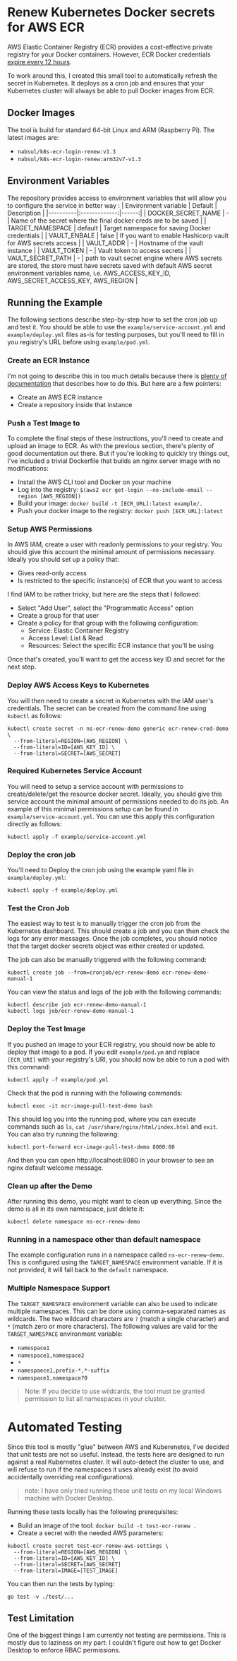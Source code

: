 # Renew Kubernetes Docker secrets for AWS ECR 

AWS Elastic Container Registry (ECR) provides a cost-effective private registry for your Docker containers. 
However, ECR Docker credentials 
[expire every 12 hours](https://docs.aws.amazon.com/cli/latest/reference/ecr/get-login.html).

To work around this, I created this small tool to automatically refresh the secret in Kubernetes.
It deploys as a cron job and ensures that your Kubernetes cluster
will always be able to pull Docker images from ECR.

## Docker Images

The tool is build for standard 64-bit Linux and ARM (Raspberry Pi). The latest images are:

- `nabsul/k8s-ecr-login-renew:v1.3`
- `nabsul/k8s-ecr-login-renew:arm32v7-v1.3`

## Environment Variables

The repository provides access to environment variables that will allow you to configure the service in better way : 
| Environment variable   |      Default      |  Description |
|----------|:-------------:|------:|
| DOCKER_SECRET_NAME |  - | Name of the secret where the final docker creds are to be saved |
| TARGET_NAMESPACE |    default   |   Target namespace for saving Docker credentials |
| VAULT_ENBALE | false |    If you want to enable Hashicorp vault for AWS secrets access |
| VAULT_ADDR | - |    Hostname of the vault instance |
| VAULT_TOKEN | - |    Vault token to access secrets |
| VAULT_SECRET_PATH | - |    path to vault secret engine where AWS secrets are stored, the store must have secrets saved with default AWS secret environment variables name, i.e. AWS_ACCESS_KEY_ID, AWS_SECRET_ACCESS_KEY, AWS_REGION  |

## Running the Example

The following sections describe step-by-step how to set the cron job up and test it.
You should be able to use the `example/service-account.yml` and `example/deploy.yml` files as-is for testing purposes,
but you'll need to fill in you registry's URL before using `example/pod.yml`.

### Create an ECR Instance

I'm not going to describe this in too much details because
there is [plenty of documentation](https://docs.aws.amazon.com/AmazonECR/latest/userguide/what-is-ecr.html) 
that describes how to do this.
But here are a few pointers:

- Create an AWS ECR instance
- Create a repository inside that instance

### Push a Test Image to 

To complete the final steps of these instructions, you'll need to create and upload an image to ECR.
As with the previous section, there's plenty of good documentation out there.
But if you're looking to quickly try things out, I've included a trivial Dockerfile
that builds an nginx server image with no modifications:

- Install the AWS CLI tool and Docker on your machine 
- Log into the registry: `$(aws2 ecr get-login --no-include-email --region [AWS_REGION])`
- Build your image: `docker build -t [ECR_URL]:latest example/.`
- Push your docker image to the registry: `docker push [ECR_URL]:latest`

### Setup AWS Permissions

In AWS IAM, create a user with readonly permissions to your registry.
You should give this account the minimal amount of permissions necessary.
Ideally you should set up a policy that:

- Gives read-only access
- Is restricted to the specific instance(s) of ECR that you want to access

I find IAM to be rather tricky, but here are the steps that I followed:

- Select "Add User", select the "Programmatic Access" option
- Create a group for that user
- Create a policy for that group with the following configuration:
  - Service: Elastic Container Registry
  - Access Level: List & Read
  - Resources: Select the specific ECR instance that you'll be using
  
Once that's created, you'll want to get the access key ID and secret for the next step.

### Deploy AWS Access Keys to Kubernetes

You will then need to create a secret in Kubernetes with the IAM user's credentials.
The secret can be created from the command line using `kubectl` as follows:

```shell script
kubectl create secret -n ns-ecr-renew-demo generic ecr-renew-cred-demo \
  --from-literal=REGION=[AWS_REGION] \
  --from-literal=ID=[AWS_KEY_ID] \
  --from-literal=SECRET=[AWS_SECRET]
```

### Required Kubernetes Service Account

You will need to setup a service account with permissions to create/delete/get the resource docker secret.
Ideally, you should give this service account the minimal amount of permissions needed to do its job.
An example of this minimal permissions setup can be found in `example/service-account.yml`.
You can use this apply this configuration directly as follows:

```shell script
kubectl apply -f example/service-account.yml
```

### Deploy the cron job

You'll need to 
Deploy the cron job using the example yaml file in `example/deploy.yml`:

```shell script
kubectl apply -f example/deploy.yml
```

### Test the Cron Job

The easiest way to test is to manually trigger the cron job from the Kubernetes dashboard.
This should create a job and you can then check the logs for any error messages.
Once the job completes, you should notice that the target docker secrets object was either created or updated.

The job can also be manually triggered with the following command:

```shell script
kubectl create job --from=cronjob/ecr-renew-demo ecr-renew-demo-manual-1
```

You can view the status and logs of the job with the following commands:

```shell script
kubectl describe job ecr-renew-demo-manual-1
kubectl logs job/ecr-renew-demo-manual-1
```

### Deploy the Test Image

If you pushed an image to your ECR registry, you should now be able to deploy that image to a pod.
If you edit `example/pod.ym` and replace `[ECR_URI]` with your registry's URI,
you should now be able to run a pod with this command:

```shell script
kubectl apply -f example/pod.yml
```

Check that the pod is running with the following commands:

```shell script
kubectl exec -it ecr-image-pull-test-demo bash
```

This should log you into the running pod, where you can execute commands such as `ls`, 
`cat /usr/share/nginx/html/index.html` and `exit`.
You can also try running the following:

```shell script
kubectl port-forward ecr-image-pull-test-demo 8080:80
```

And then you can open http://localhost:8080 in your browser to see an nginx default welcome message.

### Clean up after the Demo

After running this demo, you might want to clean up everything.
Since the demo is all in its own namespace, just delete it:

```shell script
kubectl delete namespace ns-ecr-renew-demo
```

### Running in a namespace other than default namespace

The example configuration runs in a namespace called `ns-ecr-renew-demo`.
This is configured using the `TARGET_NAMESPACE` environment variable.
If it is not provided, it will fall back to the `default` namespace.

### Multiple Namespace Support

The `TARGET_NAMESPACE` environment variable can also be used to indicate multiple namespaces.
This can be done using comma-separated names as wildcards.
The two wildcard characters are `?` (match a single character) and `*` (match zero or more characters).
The following values are valid for the `TARGET_NAMESPACE` environment variable:

- `namespace1`
- `namespace1,namespace2`
- `*`
- `namespaece1,prefix-*,*-suffix`
- `namespace1,namespace?0`

> Note: If you decide to use wildcards,
> the tool must be granted permission to list all namespaces in your cluster.

# Automated Testing

Since this tool is mostly "glue" between AWS and Kuberenetes,
I've decided that unit tests are not so useful.
Instead, the tests here are designed to run against a real Kubernetes cluster.
It will auto-detect the cluster to use, 
and will refuse to run if the namespaces it uses already exist 
(to avoid accidentally overriding real configurations).

> note: I have only tried running these unit tests on my local Windows machine with  Docker Desktop.

Running these tests locally has the following prerequisites:
 
- Build an image of the tool:  `docker build -t test-ecr-renew .`
- Create a secret with the needed AWS parameters:

```shell script
kubectl create secret test-ecr-renew-aws-settings \
  --from-literal=REGION=[AWS_REGION] \
  --from-literal=ID=[AWS_KEY_ID] \
  --from-literal=SECRET=[AWS_SECRET]
  --from-literal=IMAGE=[TEST_IMAGE]
```

You can then run the tests by typing:

```shell script
go test -v ./test/...
```

## Test Limitation

One of the biggest things I am currently not testing are permissions.
This is mostly due to laziness on my part:
I couldn't figure out how to get Docker Desktop to enforce RBAC permissions. 
